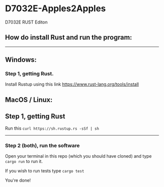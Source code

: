 # D7032E-Apples2Apples
D7032E RUST Editon

## How do install Rust and run the program:

---

## Windows:

### Step 1, getting Rust.
Install Rustup using this link
https://www.rust-lang.org/tools/install

## MacOS / Linux:

## Step 1, getting Rust
Run this `curl https://sh.rustup.rs -sSf | sh`

---


### Step 2 (both), run the software
Open your terminal in this repo (which you should have cloned) and type `cargo run` to run it.

If you wish to run tests type `cargo test`

You're done!
